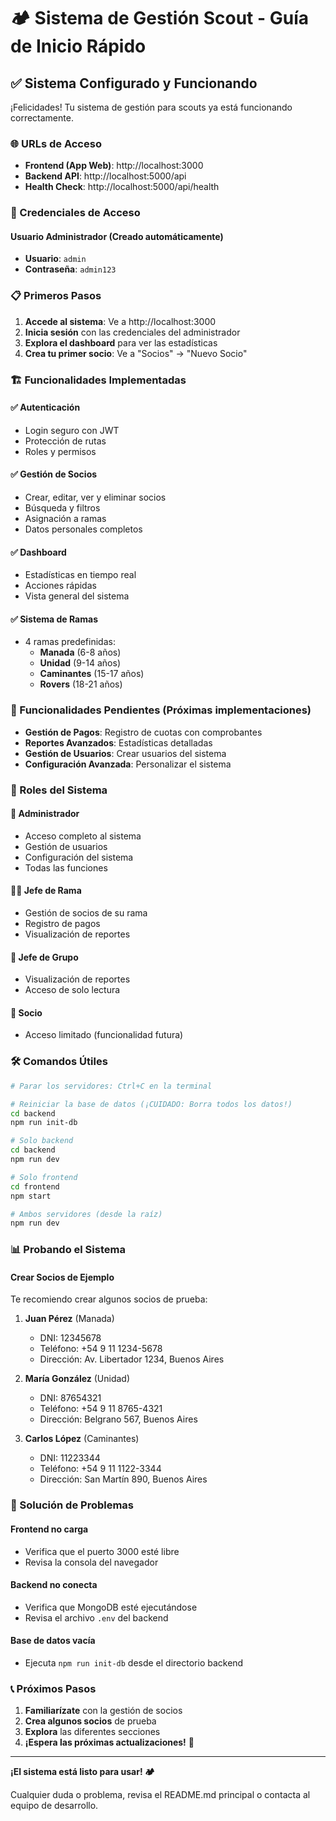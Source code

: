 # 🏕️ Sistema de Gestión Scout - Guía de Inicio Rápido

## ✅ Sistema Configurado y Funcionando

¡Felicidades! Tu sistema de gestión para scouts ya está funcionando correctamente.

### 🌐 URLs de Acceso
- **Frontend (App Web)**: http://localhost:3000
- **Backend API**: http://localhost:5000/api
- **Health Check**: http://localhost:5000/api/health

### 🔐 Credenciales de Acceso

#### Usuario Administrador (Creado automáticamente)
- **Usuario**: `admin`
- **Contraseña**: `admin123`

### 📋 Primeros Pasos

1. **Accede al sistema**: Ve a http://localhost:3000
2. **Inicia sesión** con las credenciales del administrador
3. **Explora el dashboard** para ver las estadísticas
4. **Crea tu primer socio**: Ve a "Socios" → "Nuevo Socio"

### 🏗️ Funcionalidades Implementadas

#### ✅ Autenticación
- Login seguro con JWT
- Protección de rutas
- Roles y permisos

#### ✅ Gestión de Socios
- Crear, editar, ver y eliminar socios
- Búsqueda y filtros
- Asignación a ramas
- Datos personales completos

#### ✅ Dashboard
- Estadísticas en tiempo real
- Acciones rápidas
- Vista general del sistema

#### ✅ Sistema de Ramas
- 4 ramas predefinidas:
  - **Manada** (6-8 años)
  - **Unidad** (9-14 años) 
  - **Caminantes** (15-17 años)
  - **Rovers** (18-21 años)

### 🚧 Funcionalidades Pendientes (Próximas implementaciones)

- **Gestión de Pagos**: Registro de cuotas con comprobantes
- **Reportes Avanzados**: Estadísticas detalladas
- **Gestión de Usuarios**: Crear usuarios del sistema
- **Configuración Avanzada**: Personalizar el sistema

### 👥 Roles del Sistema

#### 🔑 Administrador
- Acceso completo al sistema
- Gestión de usuarios
- Configuración del sistema
- Todas las funciones

#### 👨‍🏫 Jefe de Rama
- Gestión de socios de su rama
- Registro de pagos
- Visualización de reportes

#### 👥 Jefe de Grupo
- Visualización de reportes
- Acceso de solo lectura

#### 👤 Socio
- Acceso limitado (funcionalidad futura)

### 🛠️ Comandos Útiles

```bash
# Parar los servidores: Ctrl+C en la terminal

# Reiniciar la base de datos (¡CUIDADO: Borra todos los datos!)
cd backend
npm run init-db

# Solo backend
cd backend
npm run dev

# Solo frontend  
cd frontend
npm start

# Ambos servidores (desde la raíz)
npm run dev
```

### 📊 Probando el Sistema

#### Crear Socios de Ejemplo
Te recomiendo crear algunos socios de prueba:

1. **Juan Pérez** (Manada)
   - DNI: 12345678
   - Teléfono: +54 9 11 1234-5678
   - Dirección: Av. Libertador 1234, Buenos Aires

2. **María González** (Unidad)
   - DNI: 87654321  
   - Teléfono: +54 9 11 8765-4321
   - Dirección: Belgrano 567, Buenos Aires

3. **Carlos López** (Caminantes)
   - DNI: 11223344
   - Teléfono: +54 9 11 1122-3344
   - Dirección: San Martín 890, Buenos Aires

### 🔧 Solución de Problemas

#### Frontend no carga
- Verifica que el puerto 3000 esté libre
- Revisa la consola del navegador

#### Backend no conecta
- Verifica que MongoDB esté ejecutándose
- Revisa el archivo `.env` del backend

#### Base de datos vacía
- Ejecuta `npm run init-db` desde el directorio backend

### 📞 Próximos Pasos

1. **Familiarízate** con la gestión de socios
2. **Crea algunos socios** de prueba
3. **Explora** las diferentes secciones
4. **¡Espera las próximas actualizaciones!** 🚀

---

**¡El sistema está listo para usar! 🏕️**

Cualquier duda o problema, revisa el README.md principal o contacta al equipo de desarrollo.
